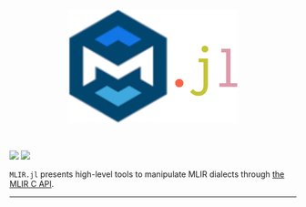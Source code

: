 <p align="center">
<img height="200px" src="logo.png">
</p>
<br>

[![](https://img.shields.io/badge/docs-stable-blue.svg)](https://julia.mit.edu/MLIR.jl/stable/)
[![](https://img.shields.io/badge/docs-dev-blue.svg)](https://julia.mit.edu/MLIR.jl/dev/)

`MLIR.jl` presents high-level tools to manipulate MLIR dialects through [the MLIR C API](https://mlir.llvm.org/docs/CAPI/).

---
